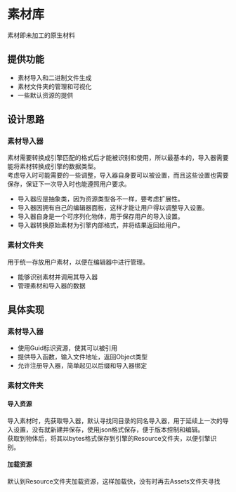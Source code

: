 ﻿# 素材库
素材即未加工的原生材料
## 提供功能
- 素材导入和二进制文件生成
- 素材文件夹的管理和可视化
- 一些默认资源的提供

## 设计思路
### 素材导入器
素材需要转换成引擎匹配的格式后才能被识别和使用，所以最基本的，导入器需要能将素材转换成引擎的数据类型。  
考虑导入时可能需要的一些调整，导入器自身要可以被设置，而且这些设置也需要保存，保证下一次导入时也能遵照用户要求。  
- 导入器应是抽象类，因为资源类型各不一样，要考虑扩展性。
- 导入器因拥有自己的编辑器面板，这样才能让用户得以调整导入设置。
- 导入器自身是一个可序列化物体，用于保存用户的导入设置。
- 导入器转换原始素材为引擎内部格式，并将结果返回给用户。

### 素材文件夹
用于统一存放用户素材，以便在编辑器中进行管理。
- 能够识别素材并调用其导入器
- 管理素材和导入器的数据

## 具体实现
### 素材导入器
- 使用Guid标识资源，使其可以被引用
- 提供导入函数，输入文件地址，返回Object类型
- 允许注册导入器，简单起见以后缀和导入器绑定

### 素材文件夹
#### 导入资源
导入素材时，先获取导入器，默认寻找同目录的同名导入器，用于延续上一次的导入设置，没有就新建并保存，使用json格式保存，便于版本控制和编辑。  
获取到物体后，将其以bytes格式保存到引擎的Resource文件夹，以便引擎识别。
#### 加载资源
默认到Resource文件夹加载资源，这样加载快，没有时再去Assets文件夹寻找